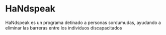 # HaNdspeak
HaNdspeak es un programa detinado a personas sordumudas, ayudando a eliminar las barreras entre los individuos discapacitados
